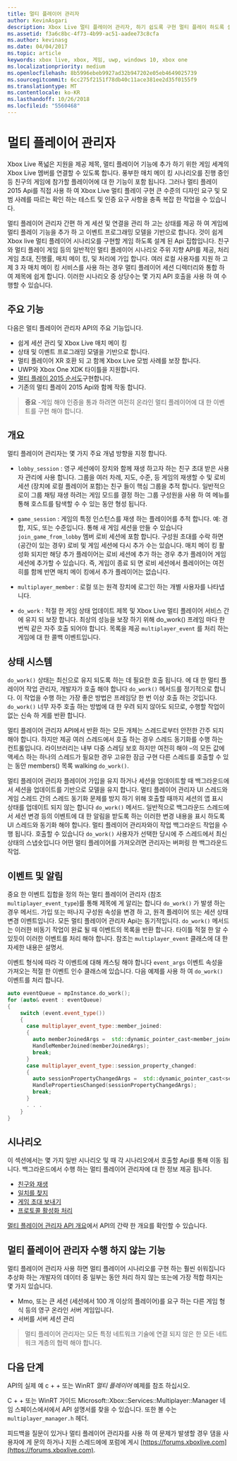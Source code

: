 ```yaml
---
title: 멀티 플레이어 관리자
author: KevinAsgari
description: Xbox Live 멀티 플레이어 관리자, 하기 쉽도록 구현 멀티 플레이 하도록 설계 하는 높은 수준의 API에 알아봅니다.
ms.assetid: f3a6c8bc-4f73-4b99-ac51-aadee73c8cfa
ms.author: kevinasg
ms.date: 04/04/2017
ms.topic: article
keywords: xbox live, xbox, 게임, uwp, windows 10, xbox one
ms.localizationpriority: medium
ms.openlocfilehash: 8b5996ebeb9927ad32b947202e05eb4649025739
ms.sourcegitcommit: 6cc275f2151f78db40c11ace381ee2d35f0155f9
ms.translationtype: MT
ms.contentlocale: ko-KR
ms.lasthandoff: 10/26/2018
ms.locfileid: "5560468"
---
```

# <a name="multiplayer-manager"></a>멀티 플레이어 관리자

Xbox Live 폭넓은 지원을 제공 제목, 멀티 플레이어 기능에 추가 하기 위한 게임 세계의 Xbox Live 멤버를 연결할 수 있도록 합니다.  풍부한 매치 메이 킹 시나리오를 진행 중인 등 친구의 게임에 참가할 플레이어에 대 한 기능이 포함 됩니다. 그러나 멀티 플레이 2015 Api를 직접 사용 하 여 Xbox Live 멀티 플레이 구현 큰 수준의 디자인 요구 및 모범 사례를 따르는 확인 하는 테스트 및 인증 요구 사항을 충족 복잡 한 작업을 수 있습니다.

멀티 플레이어 관리자 간편 하 게 세션 및 연결을 관리 하 고는 상태를 제공 하 여 게임에 멀티 플레이 기능을 추가 하 고 이벤트 프로그래밍 모델을 기반으로 합니다. 것이 쉽게 Xbox live 멀티 플레이어 시나리오를 구현할 게임 하도록 설계 된 Api 집합입니다. 친구와 멀티 플레이 게임 등의 일반적인 멀티 플레이어 시나리오 주위 지향 API를 제공, 처리 게임 초대, 진행률, 매치 메이 킹, 및 처리에 가입 합니다. 여러 로컬 사용자를 지원 하 고 제 3 자 매치 메이 킹 서비스를 사용 하는 경우 멀티 플레이어 세션 디렉터리와 통합 하 여 제목에 쉽게 합니다. 이러한 시나리오 중 상당수는 몇 가지 API 호출을 사용 하 여 수행할 수 있습니다.

## <a name="key-features"></a>주요 기능
다음은 멀티 플레이어 관리자 API의 주요 기능입니다.

* 쉽게 세션 관리 및 Xbox Live 매치 메이 킹
* 상태 및 이벤트 프로그래밍 모델을 기반으로 합니다.
* 멀티 플레이어 XR 호환 되 고 함께 Xbox Live 모범 사례를 보장 합니다.
* UWP와 Xbox One XDK 타이틀을 지원합니다.
* [멀티 플레이 2015 순서도](https://developer.xboxlive.com/en-us/platform/development/education/Documents/Xbox%20One%20Multiplayer%202015%20Developer%20Flowcharts.aspx)구현합니다.
* 기존의 멀티 플레이 2015 Api와 함께 작동 합니다.

>**중요** -게임 해야 인증을 통과 하려면 여전히 온라인 멀티 플레이어에 대 한 이벤트를 구현 해야 합니다.

## <a name="overview"></a>개요
멀티 플레이어 관리자는 몇 가지 주요 개념 방향을 지정 합니다.
* `lobby_session` : 영구 세션에이 장치와 함께 재생 하고자 하는 친구 초대 받은 사용자 관리에 사용 합니다. 그룹을 여러 차례, 지도, 수준, 등 게임의 재생할 수 및 로비 세션 (장치에 로컬 플레이어 포함)는 친구 들이 핵심 그룹을 추적 합니다. 일반적으로이 그룹 채팅 재생 하려는 게임 모드를 결정 하는 그룹 구성원을 사용 하 여 메뉴를 통해 호스트를 탐색할 수 수 있는 동안 형성 됩니다.

* `game_session` : 게임의 특정 인스턴스를 재생 하는 플레이어를 추적 합니다. 예: 경합, 지도, 또는 수준입니다. 통해 새 게임 세션을 만들 수 있습니다 `join_game_from_lobby` 멤버 로비 세션에 포함 합니다.  구성원 초대를 수락 하면 (공간이 있는 경우) 로비 및 게임 세션에 다시 추가 수는 있습니다. 매치 메이 킹 활성화 되지만 해당 추가 플레이어는 로비 세션에 추가 하는 경우 추가 플레이어 게임 세션에 추가할 수 있습니다. 즉, 게임이 종료 되 면 로비 세션에서 플레이어는 여전히를 함께 반면 매치 메이 킹에서 추가 플레이어는 없습니다.

* `multiplayer_member` : 로컬 또는 원격 장치에 로그인 하는 개별 사용자를 나타냅니다.

* `do_work` : 적절 한 게임 상태 업데이트 제목 및 Xbox Live 멀티 플레이어 서비스 간에 유지 되 보장 합니다. 최상의 성능을 보장 하기 위해 do_work() 프레임 마다 한 번씩 같은 자주 호출 되어야 합니다. 목록을 제공 `multiplayer_event` 를 처리 하는 게임에 대 한 콜백 이벤트입니다.

## <a name="state-machine"></a>상태 시스템
`do_work()` 상태는 최신으로 유지 되도록 하는 데 필요한 호출 됩니다.  에 대 한 멀티 플레이어 작업 관리자, 개발자가 호출 해야 합니다 `do_work()` 메서드를 정기적으로 합니다. 이 작업을 수행 하는 가장 좋은 방법은 프레임당 한 번 이상 호출 하는 것입니다. `do_work()` 너무 자주 호출 하는 방법에 대 한 우려 되지 않아도 되므로, 수행할 작업이 없는 신속 하 게를 반환 합니다.

멀티 플레이어 관리자 API에서 반환 하는 모든 개체는 스레드로부터 안전한 간주 되지 해야 합니다. 하지만 제공 여러 스레드에서 호출 하는 경우 스레드 동기화를 수행 하는 컨트롤입니다. 라이브러리는 내부 다중 스레딩 보호 하지만 여전히 해야 –의 모든 값에 액세스 하는 하나의 스레드가 필요한 경우 고유한 잠금 구현 다른 스레드를 호출할 수 있는 동안 members() 목록 walking `do_work()`.

멀티 플레이어 관리자 플레이어 가입을 유지 하거나 세션을 업데이트할 때 백그라운드에서 세션을 업데이트를 기반으로 모델을 유지 합니다. 멀티 플레이어 관리자 UI 스레드와 게임 스레드 간의 스레드 동기화 문제를 방지 하기 위해 호출할 때까지 세션의 앱 표시 상태를 업데이트 되지 않는 합니다 `do_work()` 메서드. 일반적으로 백그라운드 스레드에서 세션 변경 등의 이벤트에 대 한 알림을 받도록 하는 이러한 변경 내용을 표시 하도록 UI 스레드와 동기화 해야 합니다. 멀티 플레이어 관리자와이 작업 백그라운드 작업을 수행 됩니다.  호출할 수 있습니다 `do_work()` 사용자가 선택한 당시에 주 스레드에서 최신 상태의 스냅숏입니다 어떤 멀티 플레이어를 가져오려면 관리자는 버퍼링 한 백그라운드 작업.

## <a name="events-and-notifications"></a>이벤트 및 알림
중요 한 이벤트 집합을 정의 하는 멀티 플레이어 관리자 (참조 `multiplayer_event_type`)를 통해 제목에 게 알리는 합니다 `do_work()` 가 발생 하는 경우 메서드. 가입 또는 떠나지 구성원 속성을 변경 하 고, 원격 플레이어 또는 세션 상태 변경 이벤트입니다. 모든 멀티 플레이어 관리자 Api는 동기적입니다. `do_work()` 메서드는 이러한 비동기 작업이 완료 될 때 이벤트의 목록을 반환 합니다. 타이틀 적절 한 알 수 있듯이 이러한 이벤트를 처리 해야 합니다. 참조는 `multiplayer_event` 클래스에 대 한 자세한 내용은 설명서.

이벤트 형식에 따라 각 이벤트에 대해 캐스팅 해야 합니다 `event_args` 이벤트 속성을 가져오는 적절 한 이벤트 인수 클래스에 있습니다. 다음 예제를 사용 하 여 `do_work()` 이벤트를 처리 합니다.

```cpp
auto eventQueue = mpInstance.do_work();
for (auto& event : eventQueue)
{
    switch (event.event_type())
    {
      case multiplayer_event_type::member_joined:
      {
        auto memberJoinedArgs =  std::dynamic_pointer_cast<member_joined_event_args>(event.event_args());
        HandleMemberJoined(memberJoinedArgs);
        break;
      }
      case multiplayer_event_type::session_property_changed:
      {
        auto sessionPropertyChangedArgs =  std::dynamic_pointer_cast<session_property_changed_event_args>(event.event_args());
        HandlePropertiesChanged(sessionPropertyChangedArgs);
        break;
      }
      . . .
    }
}

```

## <a name="scenarios"></a>시나리오

이 섹션에서는 몇 가지 일반 시나리오 및 때 각 시나리오에서 호출할 Api를 통해 이동 됩니다.  백그라운드에서 수행 하는 멀티 플레이어 관리자에 대 한 정보 제공 됩니다.

* [친구와 재생](multiplayer-manager/play-multiplayer-with-friends.md)
* [일치를 찾지](multiplayer-manager/play-multiplayer-with-matchmaking.md)
* [게임 초대 보내기](multiplayer-manager/send-game-invites.md)
* [프로토콜 활성화 처리](multiplayer-manager/handle-protocol-activation.md)

[멀티 플레이어 관리자 API 개요](multiplayer-manager/multiplayer-manager-api-overview.md)에서 API의 간략 한 개요를 확인할 수 있습니다.

## <a name="what-multiplayer-manager-does-not-do"></a>멀티 플레이어 관리자 수행 하지 않는 기능
멀티 플레이어 관리자 사용 하면 멀티 플레이어 시나리오를 구현 하는 훨씬 쉬워집니다 추상화 하는 개발자의 데이터 중 일부는 동안 처리 하지 않는 또는에 가장 적합 하지는 몇 가지 있습니다.

* Mmo, 또는 큰 세션 (세션에서 100 개 이상의 플레이어)를 요구 하는 다른 게임 형식 등의 영구 온라인 서버 게임입니다.
* 서버를 서버 세션 관리

>멀티 플레이어 관리자는 모든 특정 네트워크 기술에 연결 되지 않은 한 모든 네트워크 계층의 협력 해야 합니다.

## <a name="next-steps"></a>다음 단계

API의 실제 예 c + + 또는 WinRT *멀티 플레이어* 예제를 참조 하십시오.

C + + 또는 WinRT 가이드 Microsoft::Xbox::Services::Multiplayer::Manager 네임 스페이스에서에서 API 설명서를 찾을 수 있습니다.  또한 볼 수는 `multiplayer_manager.h` 헤더.

피드백을 질문이 있거나 멀티 플레이어 관리자를 사용 하 여 문제가 발생할 경우 댐을 사용자에 게 문의 하거나 지원 스레드에에 포럼에 게시 [https://forums.xboxlive.com](https://forums.xboxlive.com).
